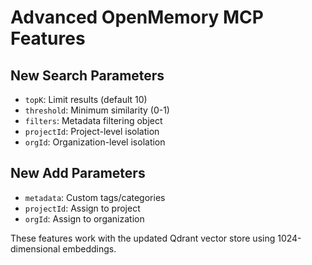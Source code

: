 # Advanced OpenMemory MCP Features

## New Search Parameters
- `topK`: Limit results (default 10)
- `threshold`: Minimum similarity (0-1)
- `filters`: Metadata filtering object
- `projectId`: Project-level isolation
- `orgId`: Organization-level isolation

## New Add Parameters
- `metadata`: Custom tags/categories
- `projectId`: Assign to project
- `orgId`: Assign to organization

These features work with the updated Qdrant vector store using 1024-dimensional embeddings.

